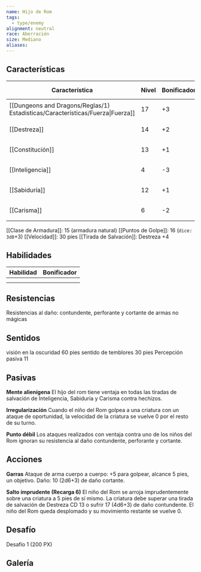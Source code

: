 ```yaml
---
name: Hijo de Rom
tags:
  - type/enemy
alignment: neutral
race: Aberración
size: Mediano
aliases:
---
```


## Características

| Característica                                                                 | Nivel | Bonificador | Lanzar dado      |
| ------------------------------------------------------------------------------ | ----- | ----------- | ---------------- |
| [[Dungeons and Dragons/Reglas/1) Estadisticas/Características/Fuerza\|Fuerza]] | 17    | +3          | `dice: 1d20 + 0` |
| [[Destreza]]                                                                   | 14    | +2          | `dice: 1d20 + 0` |
| [[Constitución]]                                                               | 13    | +1          | `dice: 1d20 + 0` |
| [[Inteligencia]]                                                               | 4     | -3          | `dice: 1d20 + 0` |
| [[Sabiduría]]                                                                  | 12    | +1          | `dice: 1d20 + 0` |
| [[Carisma]]                                                                    | 6     | -2          | `dice: 1d20 + 0` |

[[Clase de Armadura]]: 15 (armadura natural)
[[Puntos de Golpe]]: 16 (`dice: 3d8`+3)
[[Velocidad]]: 30 pies
[[Tirada de Salvación]]: Destreza +4

## Habilidades

| Habilidad | Bonificador |
| --------- | ----------- |
|           |             |
|           |             |

## Resistencias

Resistencias al daño: contundente, perforante y cortante de armas no mágicas

## Sentidos

visión en la oscuridad 60 pies
sentido de temblores 30 pies
Percepción pasiva 11

## Pasivas

**Mente alienígena**
El hijo del rom tiene ventaja en todas las tiradas de salvación de Inteligencia, Sabiduría y Carisma contra hechizos.

**Irregularización**
Cuando el niño del Rom golpea a una criatura con un ataque de oportunidad, la velocidad de la criatura se vuelve 0 por el resto de su turno.

**Punto débil**
Los ataques realizados con ventaja contra uno de los niños del Rom ignoran su resistencia al daño contundente, perforante y cortante.

## Acciones

**Garras**
Ataque de arma cuerpo a cuerpo: +5 para golpear, alcance 5 pies, un objetivo.
Daño: 10 (2d6+3) de daño cortante.

**Salto imprudente (Recarga 6)**
El niño del Rom se arroja imprudentemente sobre una criatura a 5 pies de sí mismo. La criatura debe superar una tirada de salvación de Destreza CD 13 o sufrir 17 (4d6+3) de daño contundente. El niño del Rom queda desplomado y su movimiento restante se vuelve 0.

## Desafío

Desafío 1 (200 PX)

## Galería


